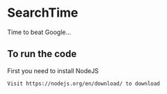 # SearchTime
Time to beat Google...

## To run the code
First you need to install NodeJS

```shell
Visit https://nodejs.org/en/download/ to download
```
